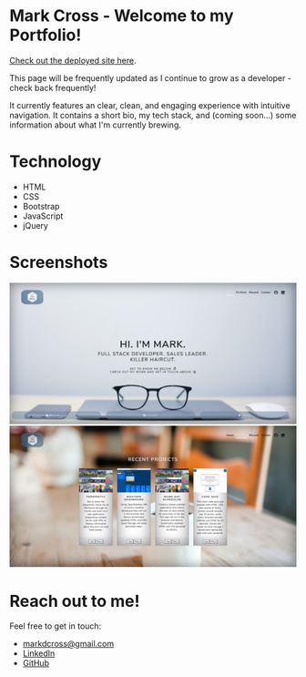 # Mark Cross - Welcome to my Portfolio!

[Check out the deployed site here](https://markdcross.github.io/).

This page will be frequently updated as I continue to grow as a developer - check back frequently!

It currently features an clear, clean, and engaging experience with intuitive navigation. It contains a short bio, my tech stack, and (coming soon...) some information about what I'm currently brewing.


# Technology

-   HTML
-   CSS
-   Bootstrap
-   JavaScript
-   jQuery

# Screenshots
![About Me](./assets/images/screenshot1.png)
![Portfolio](./assets/images/screenshot2.png)
# Reach out to me!

Feel free to get in touch:

-   <markdcross@gmail.com>
-   [LinkedIn](https://www.linkedin.com/in/markdcross/)
-   [GitHub](https://github.com/markdcross)
